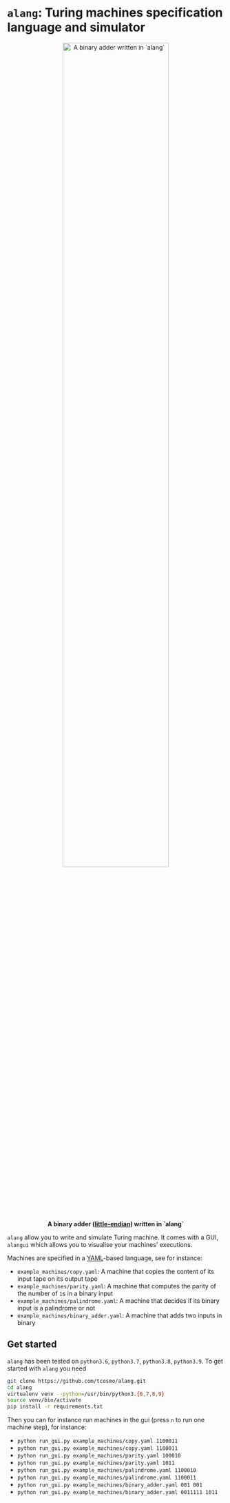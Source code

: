 # `alang`: Turing machines specification language and simulator

<p align="center">
<img src="https://github.com/tcosmo/alang/blob/master/alang_add.png?raw=true" align="center" width="70%" style="text-align:center" alt="A binary adder written in `alang`"></img>
<br/>
<strong>A binary adder (<a href="https://en.wikipedia.org/wiki/Endianness">little-endian</a>) written in `alang`</strong>
</p>

`alang` allow you to write and simulate Turing machine. It comes with a GUI, `alangui` which allows you to visualise
your machines' executions.

Machines are specified in a [YAML](https://en.wikipedia.org/wiki/YAML)-based language, see for instance:

- `example_machines/copy.yaml`: A machine that copies the content of its input tape on its output tape
- `example_machines/parity.yaml`: A machine that computes the parity of the number of `1`s in a binary input
- `example_machines/palindrome.yaml`: A machine that decides if its binary input is a palindrome or not
- `example_machines/binary_adder.yaml`: A machine that adds two inputs in binary

## Get started

`alang` has been tested on `python3.6`, `python3.7`, `python3.8`, `python3.9`.
To get started with `alang` you need

```bash
git clone https://github.com/tcosmo/alang.git
cd alang
virtualenv venv --python=/usr/bin/python3.{6,7,8,9}
source venv/bin/activate
pip install -r requirements.txt
```

Then you can for instance run machines in the gui (press `n` to run one machine step), for instance:

- `python run_gui.py example_machines/copy.yaml 1100011`
- `python run_gui.py example_machines/copy.yaml 1100011`
- `python run_gui.py example_machines/parity.yaml 100010`
- `python run_gui.py example_machines/parity.yaml 1011`
- `python run_gui.py example_machines/palindrome.yaml 1100010`
- `python run_gui.py example_machines/palindrome.yaml 1100011`
- `python run_gui.py example_machines/binary_adder.yaml 001 001`
- `python run_gui.py example_machines/binary_adder.yaml 0011111 1011`
